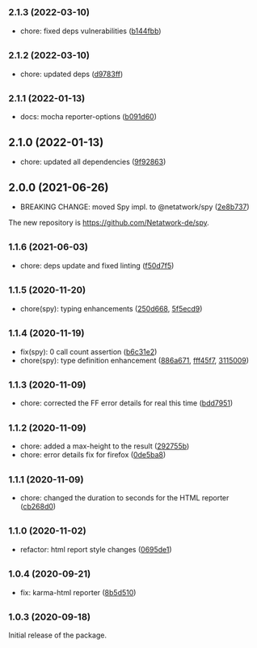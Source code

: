 ## <small>2.1.3 (2022-03-10)</small>

* chore: fixed deps vulnerabilities ([b144fbb](https://github.com/Netatwork-de/mocha-utils/commit/b144fbb))


## <small>2.1.2 (2022-03-10)</small>

* chore: updated deps ([d9783ff](https://github.com/Netatwork-de/mocha-utils/commit/d9783ff))


## <small>2.1.1 (2022-01-13)</small>

* docs: mocha reporter-options ([b091d60](https://github.com/Netatwork-de/mocha-utils/commit/b091d60))


## 2.1.0 (2022-01-13)

* chore: updated all dependencies ([9f92863](https://github.com/Netatwork-de/mocha-utils/commit/9f92863))



## 2.0.0 (2021-06-26)

* BREAKING CHANGE: moved Spy impl. to @netatwork/spy ([2e8b737](https://github.com/Netatwork-de/mocha-utils/commit/2e8b737))

The new repository is https://github.com/Netatwork-de/spy.

## <small>1.1.6 (2021-06-03)</small>

* chore: deps update and fixed linting ([f50d7f5](https://github.com/Netatwork-de/mocha-utils/commit/f50d7f5))



## <small>1.1.5 (2020-11-20)</small>

* chore(spy): typing enhancements ([250d668](https://github.com/Netatwork-de/mocha-utils/commit/250d668), [5f5ecd9](https://github.com/Netatwork-de/mocha-utils/commit/5f5ecd9))

## <small>1.1.4 (2020-11-19)</small>

* fix(spy): 0 call count assertion ([b6c31e2](https://github.com/Netatwork-de/mocha-utils/commit/b6c31e2))
* chore(spy): type definition enhancement ([886a671](https://github.com/Netatwork-de/mocha-utils/commit/886a671), [fff45f7](https://github.com/Netatwork-de/mocha-utils/commit/fff45f7), [3115009](https://github.com/Netatwork-de/mocha-utils/commit/3115009))

## <small>1.1.3 (2020-11-09)</small>

* chore: corrected the FF error details for real this time ([bdd7951](https://github.com/Netatwork-de/mocha-utils/commit/bdd7951))

## <small>1.1.2 (2020-11-09)</small>

* chore: added a max-height to the result ([292755b](https://github.com/Netatwork-de/mocha-utils/commit/292755b))
* chore: error details fix for firefox ([0de5ba8](https://github.com/Netatwork-de/mocha-utils/commit/0de5ba8))

## <small>1.1.1 (2020-11-09)</small>

* chore: changed the duration to seconds for the HTML reporter ([cb268d0](https://github.com/Netatwork-de/mocha-utils/commit/cb268d0))

## <small>1.1.0 (2020-11-02)</small>

* refactor: html report style changes ([0695de1](https://github.com/Netatwork-de/mocha-utils/commit/0695de1))

## <small>1.0.4 (2020-09-21)</small>

* fix: karma-html reporter ([8b5d510](https://github.com/Netatwork-de/mocha-utils/commit/8b5d510))

## <small>1.0.3 (2020-09-18)</small>

Initial release of the package.

